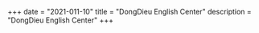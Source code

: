 +++
date = "2021-011-10"
title = "DongDieu English Center"
description = "DongDieu English Center"
+++
